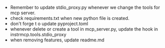 - Remember to update stdio_proxy.py whenever we change the tools for mcp server.
- check requirements.txt when new python file is created.
- don't forge t o update pyproject.toml
- whenever delete or create a tool in mcp_server.py, update the hook in instrmcp.tools.stdio_proxy
- when removing features, update readme.md